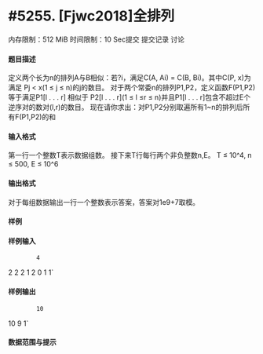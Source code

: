 
# #5255. [Fjwc2018]全排列
内存限制：512 MiB 时间限制：10 Sec提交 提交记录 讨论
#### 题目描述
定义两个长为n的排列A与B相似：若?i，满足C(A, Ai) = C(B, Bi)。其中C(P, x)为满足
Pj < x(1 ≤ j ≤ n)的j的数目。
对于两个常委n的排列P1,P2，定义函数F(P1,P2)等于满足P1[l . . . r] 相似于
P2[l . . . r](1 ≤ l ≤r ≤ n)并且P1[l . . . r]包含不超过E个逆序对的数对(l,r)的数目。
现在请你求出：对P1,P2分别取遍所有1~n的排列后所有F(P1,P2)的和
#### 输入格式
第一行一个整数T表示数据组数。
接下来T行每行两个非负整数n,E。
T ≤ 10^4, n ≤ 500, E ≤ 10^6
#### 输出格式
对于每组数据输出一行一个整数表示答案，答案对1e9+7取模。
#### 样例

#### 样例输入

			4
2 2
2 1
2 0
1 1`
#### 样例输出

			10
10
9
1`
#### 数据范围与提示

